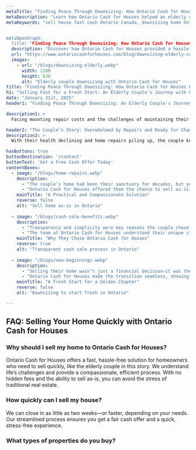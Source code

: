 ```yaml
---
metaTitle: "Finding Peace Through Downsizing: How Ontario Cash for Houses Helped an Elderly Couple"
metaDescription: "Learn how Ontario Cash for Houses helped an elderly couple sell their home quickly and as-is, allowing them to downsize without stress and financial burden."
metaKeywords: "sell house fast cash Ontario Canada, downsizing home Ontario, ontario cash for houses


metaOpenGraph:
  title: "Finding Peace Through Downsizing: How Ontario Cash for Houses Helped an Elderly Couple"
  description: "Discover how Ontario Cash for Houses provided a hassle-free solution for an elderly couple who needed to downsize and sell their home quickly."
  url: "https://www.ontariocashforhouses.com/blog/downsizing-elderly-couple"
  images:
    - url: "/blogs/downsizing-elderly.webp"
      width: 1200
      height: 630
      alt: "Elderly couple downsizing with Ontario Cash for Houses"
title: "Finding Peace Through Downsizing: How Ontario Cash for Houses Helped an Elderly Couple"
h1: "Selling Fast for a Fresh Start: An Elderly Couple's Journey with Ontario Cash for Houses"
date: "January 21st, 2025"
header1: "Finding Peace Through Downsizing: An Elderly Couple's Journey with Ontario Cash for Houses"

description1: >
  Facing mounting repair costs and the challenges of maintaining their aging home, an elderly couple turned to Ontario Cash for Houses for a stress-free downsizing solution. Learn how they were able to sell their house quickly and move into a more manageable space, thanks to the compassionate and efficient process offered by Ontario Cash for Houses.

header2: "The Couple’s Story: Overwhelmed by Repairs and Ready for Change"
description2: >
  With their health declining and home repairs piling up, the couple knew it was time for a change. The large home they had lived in for decades was no longer suitable for their needs, but the thought of repairs, staging, and listing the house was overwhelming. Ontario Cash for Houses provided them with a simple solution: selling the house as-is for a fair cash offer, allowing them to downsize without stress.

hasButtons: true
buttonDestination: '/contact'
buttonText: 'Get a Free Cash Offer Today'
contentBoxes:
  - image: "/blogs/home-repairs.webp"
    description: 
      - "The couple’s home had been their sanctuary for decades, but years of wear and tear had taken a toll. They couldn’t afford the extensive repairs needed to sell traditionally, nor did they have the energy to manage the process."
      - "Ontario Cash for Houses offered them the chance to sell as-is, eliminating the need for repairs, cleaning, or staging. They received a fair cash offer and closed the sale in just two weeks, freeing them from the financial burden of the home."
    mainTitle: "A Practical and Compassionate Solution"
    reverse: false
    alt: "Sell home as-is in Ontario"
    
  - image: "/blogs/cash-sale-benefits.webp"
    description: 
      - "Transparency and simplicity were key reasons the couple chose Ontario Cash for Houses. There were no hidden fees, agent commissions, or delays—just a straightforward process that worked with their timeline."
      - "The team at Ontario Cash for Houses understood their unique situation, providing empathy and support throughout the sale. The couple felt relieved to have a partner they could trust during this major life transition."
    mainTitle: "Why They Chose Ontario Cash for Houses"
    reverse: true
    alt: "Transparent cash sale process in Ontario"
    
  - image: "/blogs/new-beginnings.webp"
    description: 
      - "Selling their home wasn’t just a financial decision—it was the start of a new chapter. The proceeds allowed them to move into a smaller, more manageable home closer to their family, where they could enjoy their golden years in peace."
      - "Ontario Cash for Houses made the transition seamless, showing how a fast cash sale can provide relief and new opportunities during life’s challenges."
    mainTitle: "A Fresh Start for a Golden Chapter"
    reverse: false
    alt: "Downsizing to start fresh in Ontario"

---
```


## **FAQ: Selling Your Home Quickly with Ontario Cash for Houses**

### **Why should I sell my home to Ontario Cash for Houses?**
Ontario Cash for Houses offers a fast, hassle-free solution for homeowners who need to sell quickly, like the elderly couple in this story. We understand life’s challenges and provide a compassionate, efficient process. With no hidden fees and the ability to sell as-is, you can avoid the stress of traditional real estate.

### **How quickly can I sell my house?**
We can close in as little as two weeks—or faster, depending on your needs. Our streamlined process ensures you get a fair cash offer and a quick, stress-free experience.

### **What types of properties do you buy?**
